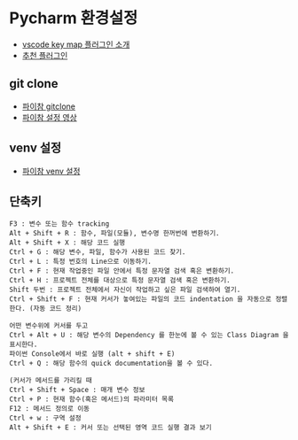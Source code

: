 # Pycharm 환경설정

* [vscode key map 플러그인 소개](https://dubuholic.tistory.com/147)
* [추천 플러그인](https://vhxpffltm.tistory.com/m/184)
## git clone
* [파이참 gitclone](https://baessi.tistory.com/116)
* [파이참 설정 영상](https://opentutorials.org/course/3666/24539)

## venv 설정
* [파이참 venv 설정](https://sseambong.tistory.com/285)

## 단축키
```
F3 : 변수 또는 함수 tracking
Alt + Shift + R : 함수, 파일(모듈), 변수명 한꺼번에 변환하기.
Alt + Shift + X : 해당 코드 실행
Ctrl + G : 해당 변수, 파일, 함수가 사용된 코드 찾기.
Ctrl + L : 특정 번호의 Line으로 이동하기.
Ctrl + F : 현재 작업중인 파일 안에서 특정 문자열 검색 혹은 변환하기.
Ctrl + H : 프로젝트 전체를 대상으로 특정 문자열 검색 혹은 변환하기.
Shift 두번 : 프로젝트 전체에서 자신이 작업하고 싶은 파일 검색하여 열기.
Ctrl + Shift + F : 현재 커서가 놓여있는 파일의 코드 indentation 을 자동으로 정렬한다. (자동 코드 정리)

어떤 변수위에 커서를 두고
Ctrl + Alt + U : 해당 변수의 Dependency 를 한눈에 볼 수 있는 Class Diagram 을 표시한다.
파이썬 Console에서 바로 실행 (alt + shift + E)
Ctrl + Q : 해당 함수의 quick documentation을 볼 수 있다.

(커서가 메서드를 가리킬 때
Ctrl + Shift + Space : 매개 변수 정보
Ctrl + P : 현재 함수(혹은 메서드)의 파라미터 목록
F12 : 메서드 정의로 이동
Ctrl + w : 구역 설정
Alt + Shift + E : 커서 또는 선택된 영역 코드 실행 결과 보기
```

